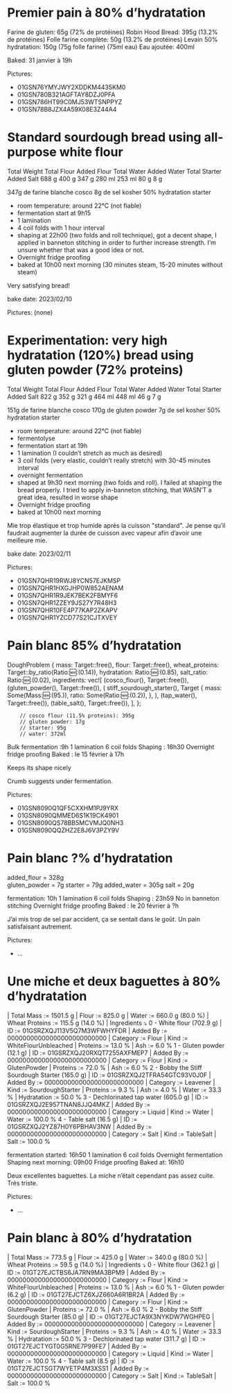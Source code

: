 # Premier pain à 80% d’hydratation

Farine de gluten: 65g (72% de protéines)
Robin Hood Bread: 395g (13.2% de protéines) 
Folle farine complète: 50g (13.2% de protéines)
Levain 50% hydratation: 150g (75g folle farine) (75ml eau)
Eau ajoutée: 400ml

Baked: 31 janvier à 19h

Pictures:
- 01GSN76YMYJWY2XDDKM4435KM0
- 01GSN780B321AGFTAY8DZJ0PFA
- 01GSN786HT99C0MJ53WTSNPPYZ
- 01GSN78B8JZX4A59X08E3Z44A4

# Standard sourdough bread using all-purpose white flour

Total Weight  Total Flour  Added Flour  Total Water  Added Water  Total Starter  Added Salt
688 g  400 g  347 g  280 ml  253 ml  80 g  8 g

347g de farine blanche cosco
8g de sel kosher
50% hydratation starter

+ room temperature: around 22°C (not fiable)
+ fermentation start at 9h15
+ 1 lamination
+ 4 coil folds with 1 hour interval
+ shaping at 22h00 (two folds and roll technique), got a decent shape, I applied in banneton stitching in order to further increase strength. I’m unsure whether that was a good idea or not.
+ Overnight fridge proofing
+ baked at 10h00 next morning (30 minutes steam, 15-20 minutes without steam)

Very satisfying bread!

bake date: 2023/02/10

Pictures: (none)

# Experimentation: very high hydratation (120%) bread using gluten powder (72% proteins)

Total Weight  Total Flour  Added Flour  Total Water  Added Water  Total Starter  Added Salt
822 g  352 g  321 g  464 ml  448 ml  46 g 7 g

151g de farine blanche cosco 
170g de gluten powder
7g de sel kosher
50% hydratation starter

+ room temperature: around 22°C (not fiable)
+ fermentolyse
+ fermentation start at 19h
+ 1 lamination (I couldn’t stretch as much as desired)
+ 3 coil folds (very elastic, couldn’t really stretch) with 30-45 minutes interval
+ overnight fermentation
+ shaped at 9h30 next morning (two folds and roll). I failed at shaping the bread properly. I tried to apply in-banneton stitching, that WASN’T a great idea, resulted in worse shape
+ Overnight fridge proofing
+ baked at 10h00 next morning

Mie trop élastique et trop humide après la cuisson "standard".
Je pense qu’il faudrait augmenter la durée de cuisson avec vapeur afin d’avoir une meilleure mie.

bake date: 2023/02/11

Pictures:
- 01GSN7QHR19RWJ8YCN57EJKMSP
- 01GSN7QHR1HXGJHP0W852AENAM
- 01GSN7QHR1R9JEK7BEK2FBMYF6
- 01GSN7QHR1ZZEY9JS27Y7R48H3
- 01GSN7QHR10FE4P77KAP2ZKAPV
- 01GSN7QHR1YZCD77S21CJTXVEY

# Pain blanc 85% d’hydratation

DoughProblem {
            mass: Target::free(),
            flour: Target::free(),
            wheat_proteins: Target::by_ratio(Ratio::new::<ratio>(0.14)),
            hydratation: Ratio::new::<ratio>(0.85),
            salt_ratio: Ratio::new::<ratio>(0.02),
            ingredients: vec![
                (cosco_flour(), Target::free()),
                (gluten_powder(), Target::free()),
                (
                    stiff_sourdough_starter(),
                    Target {
                        mass: Some(Mass::new::<gram>(95.)),
                        ratio: Some(Ratio::new::<ratio>(0.2)),
                    },
                ),
                (tap_water(), Target::free()),
                (table_salt(), Target::free()),
            ],
        };

        // cosco flour (11.5% proteins): 395g
        // gluten powder: 17g
        // starter: 95g
        // water: 372ml

Bulk fermentation :9h
1 lamination 
6 coil folds 
Shaping : 18h30
Overnight fridge proofing
Baked : le 15 février à 17h

Keeps its shape nicely 

Crumb suggests under fermentation.

Pictures:
- 01GSN8090Q1QF5CXXHM1PJ9YRX
- 01GSN8090QMMED6S1K19CK4901
- 01GSN8090QS78BB5MCVMJQ0NH3
- 01GSN8090QQZHZ2E8J6V3PZY9V

# Pain blanc ?% d’hydratation

added_flour = 328g  
gluten_powder = 7g
starter = 79g
added_water = 305g
salt = 20g

fermentation: 10h
1 lamination 
6 coil folds 
Shaping : 23h59
No in banneton stitching
Overnight fridge proofing
Baked : le 20 février à ?h

J’ai mis trop de sel par accident, ça se sentait dans le goût.
Un pain satisfaisant autrement.

Pictures:
- …

# Une miche et deux baguettes à 80% d’hydratation

| Total Mass := 1501.5 g
| Flour := 825.0 g
| Water := 660.0 g (80.0 %)
| Wheat Proteins := 115.5 g (14.0 %)
| Ingredients ⤵
0 - White flour (702.9 g)
  | ID := 01GSRZXQJ113V5Q7M3WFWHYFDR
  | Added By := 00000000000000000000000000
  | Category := Flour
  | Kind := WhiteFlourUnbleached
  | Proteins := 13.0 %
  | Ash := 6.0 %
1 - Gluten powder (12.1 g)
  | ID := 01GSRZXQJ20RXQT7255AXFMEP7
  | Added By := 00000000000000000000000000
  | Category := Flour
  | Kind := GlutenPowder
  | Proteins := 72.0 %
  | Ash := 6.0 %
2 - Bobby the Stiff Sourdough Starter (165.0 g)
  | ID := 01GSRZXQJ2TFRA54GTC93V0J0F
  | Added By := 00000000000000000000000000
  | Category := Leavener
  | Kind := SourdoughStarter
  | Proteins := 9.3 %
  | Ash := 4.0 %
  | Water := 33.3 %
  | Hydratation := 50.0 %
3 - Dechlorinated tap water (605.0 g)
  | ID := 01GSRZXQJ2E957TNAN8JJQ4MKZ
  | Added By := 00000000000000000000000000
  | Category := Liquid
  | Kind := Water
  | Water := 100.0 %
4 - Table salt (16.5 g)
  | ID := 01GSRZXQJ2YZ87H0Y6PBHAV3NW
  | Added By := 00000000000000000000000000
  | Category := Salt
  | Kind := TableSalt
  | Salt := 100.0 %

fermentation started: 16h50
1 lamination 
6 coil folds
Overnight fermentation
Shaping next morning: 09h00
Fridge proofing
Baked at: 16h10

Deux excellentes baguettes.
La miche n’était cependant pas assez cuite. Très triste.

Pictures:
- …

# Pain blanc à 80% d’hydratation

| Total Mass := 773.5 g
| Flour := 425.0 g
| Water := 340.0 g (80.0 %)
| Wheat Proteins := 59.5 g (14.0 %)
| Ingredients ⤵
0 - White flour (362.1 g)
  | ID := 01GT27EJCTBS6JA7RN9MA3BPM9
  | Added By := 00000000000000000000000000
  | Category := Flour
  | Kind := WhiteFlourUnbleached
  | Proteins := 13.0 %
  | Ash := 6.0 %
1 - Gluten powder (6.2 g)
  | ID := 01GT27EJCTZ6XJZ660A6R1BR2A
  | Added By := 00000000000000000000000000
  | Category := Flour
  | Kind := GlutenPowder
  | Proteins := 72.0 %
  | Ash := 6.0 %
2 - Bobby the Stiff Sourdough Starter (85.0 g)
  | ID := 01GT27EJCTA9X3NYKDW7WGHPEG
  | Added By := 00000000000000000000000000
  | Category := Leavener
  | Kind := SourdoughStarter
  | Proteins := 9.3 %
  | Ash := 4.0 %
  | Water := 33.3 %
  | Hydratation := 50.0 %
3 - Dechlorinated tap water (311.7 g)
  | ID := 01GT27EJCTYGT0G5RNE7P99FE7
  | Added By := 00000000000000000000000000
  | Category := Liquid
  | Kind := Water
  | Water := 100.0 %
4 - Table salt (8.5 g)
  | ID := 01GT27EJCTSGT7WYETP4M3XSS1
  | Added By := 00000000000000000000000000
  | Category := Salt
  | Kind := TableSalt
  | Salt := 100.0 %